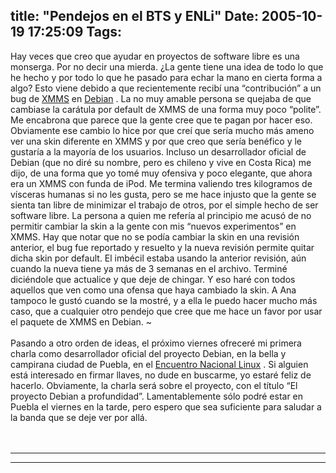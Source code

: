 title: "Pendejos en el BTS y ENLi"
Date: 2005-10-19 17:25:09
Tags: 
---
<p>Hay veces que creo que ayudar en proyectos de software libre es una monserga. Por no decir una mierda. ¿La gente tiene una idea de todo lo que he hecho y por todo lo que he pasado para echar la mano en cierta forma a algo? Esto viene debido a que recientemente recibí una &#8220;contribución&#8221; a un bug de <a target="_blank" href="http://packages.debian.org/xmms">XMMS</a>  en <a target="_blank" href="http://www.debian.org/">Debian</a> . La no muy amable persona se quejaba de que cambiase la carátula por default de XMMS de una forma muy poco &#8220;polite&#8221;. Me encabrona que parece que la gente cree que te pagan por hacer eso. Obviamente ese cambio lo hice por que creí que sería mucho más ameno ver una skin diferente en XMMS y por que creo que sería benéfico y le gustaría a la mayoría de los usuarios. Incluso un desarrollador oficial de Debian (que no diré su nombre, pero es chileno y vive en Costa Rica) me dijo, de una forma que yo tomé muy ofensiva y poco elegante, que ahora era un XMMS con funda de iPod. Me termina valiendo tres kilogramos de vísceras humanas si no les gusta, pero se me hace injusto que la gente se sienta tan libre de minimizar el trabajo de otros, por el simple hecho de ser software libre. La persona a quien me refería al principio me acusó de no permitir cambiar la skin a la gente con mis &#8220;nuevos experimentos&#8221; en XMMS. Hay que notar que no se podía cambiar la skin en una revisión anterior, el bug fue reportado y resuelto y la nueva revisión permite quitar dicha skin por default. El imbécil estaba usando la anterior revisión, aún cuando la nueva tiene ya más de 3 semanas en el archivo. Terminé diciéndole que actualice y que deje de chingar. Y eso haré con todos aquellos que ven como una ofensa que haya cambiado la skin. A Ana tampoco le gustó cuando se la mostré, y a ella le puedo hacer mucho más caso, que a cualquier otro pendejo que cree que me hace un favor por usar el paquete de XMMS en Debian. ~<br/><br/>Pasando a otro orden de ideas, el próximo viernes ofreceré mi primera charla como desarrollador oficial del proyecto Debian, en la bella y campirana ciudad de Puebla, en el <a target="_blank" href="http://digitalquantum.com/enli/">Encuentro Nacional Linux</a> . Si alguien está interesado en firmar llaves, no dude en buscarme, yo estaré feliz de hacerlo. Obviamente, la charla será sobre el proyecto, con el título &#8220;El proyecto Debian a profundidad&#8221;. Lamentablemente sólo podré estar en Puebla el viernes en la tarde, pero espero que sea suficiente para saludar a la banda que se deje ver por allá.  <br/><br/><br/></p>
<hr width="100%" size="2">
<hr width="100%" size="2">
